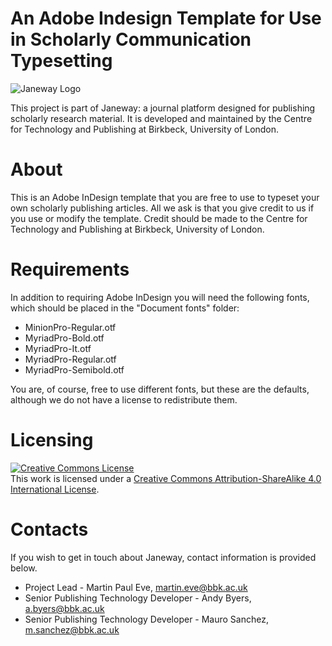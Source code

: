# An Adobe Indesign Template for Use in Scholarly Communication Typesetting
![Janeway Logo](http://www.openlibhums.org/hosted_files/Janeway-Logo-05.png "Janeway")

This project is part of Janeway: a journal platform designed for publishing scholarly research material. It is developed and maintained by the Centre for Technology and Publishing at Birkbeck, University of London.

# About
This is an Adobe InDesign template that you are free to use to typeset your own scholarly publishing articles. All we ask is that you give credit to us if you use or modify the template. Credit should be made to the Centre for Technology and Publishing at Birkbeck, University of London.

# Requirements
In addition to requiring Adobe InDesign you will need the following fonts, which should be placed in the "Document fonts" folder:

* MinionPro-Regular.otf
* MyriadPro-Bold.otf
* MyriadPro-It.otf
* MyriadPro-Regular.otf
* MyriadPro-Semibold.otf

You are, of course, free to use different fonts, but these are the defaults, although we do not have a license to redistribute them.

# Licensing
<a rel="license" href="http://creativecommons.org/licenses/by-sa/4.0/"><img alt="Creative Commons License" style="border-width:0" src="https://i.creativecommons.org/l/by-sa/4.0/88x31.png" /></a><br />This work is licensed under a <a rel="license" href="http://creativecommons.org/licenses/by-sa/4.0/">Creative Commons Attribution-ShareAlike 4.0 International License</a>.

# Contacts
If you wish to get in touch about Janeway, contact information is provided below.

* Project Lead - Martin Paul Eve, martin.eve@bbk.ac.uk
* Senior Publishing Technology Developer - Andy Byers, a.byers@bbk.ac.uk
* Senior Publishing Technology Developer - Mauro Sanchez, m.sanchez@bbk.ac.uk